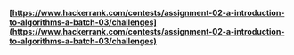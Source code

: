 **[https://www.hackerrank.com/contests/assignment-02-a-introduction-to-algorithms-a-batch-03/challenges](https://www.hackerrank.com/contests/assignment-02-a-introduction-to-algorithms-a-batch-03/challenges)** 